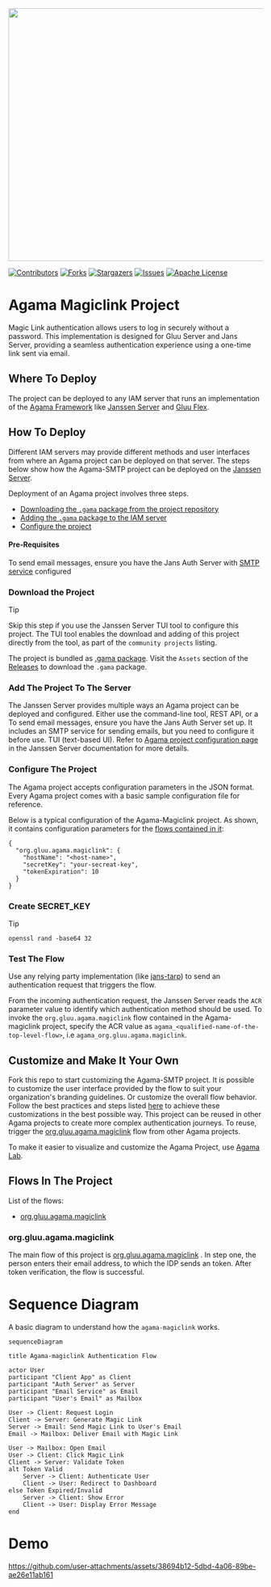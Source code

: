 <img  src = "https://github.com/user-attachments/assets/30c2cc2d-2352-4886-b44e-b2978f64239e" style="height: 500px; width:690px;"/>

<!-- These are statistics for this repository-->
[![Contributors][contributors-shield]][contributors-url]
[![Forks][forks-shield]][forks-url]
[![Stargazers][stars-shield]][stars-url]
[![Issues][issues-shield]][issues-url]
[![Apache License][license-shield]][license-url]


# Agama Magiclink Project

Magic Link authentication allows users to log in securely without a password. This implementation is designed for Gluu Server and Jans Server, providing a seamless authentication experience using a one-time link sent via email.

## Where To Deploy

The project can be deployed to any IAM server that runs an implementation of 
the [Agama Framework](https://docs.jans.io/head/agama/introduction/) like 
[Janssen Server](https://jans.io) and [Gluu Flex](https://gluu.org/flex/).

## How To Deploy

Different IAM servers may provide different methods and 
user interfaces from where an Agama project can be deployed on that server. 
The steps below show how the Agama-SMTP project can be deployed on the 
[Janssen Server](https://jans.io). 

Deployment of an Agama project involves three steps.

- [Downloading the `.gama` package from the project repository](#download-the-project)
- [Adding the `.gama` package to the IAM server](#add-the-project-to-the-server)
- [Configure the project](#configure-the-project)


#### Pre-Requisites

To send email messages, ensure you have the Jans Auth Server with 
[SMTP service](https://docs.jans.io/head/admin/config-guide/smtp-configuration/)
configured


### Download the Project

> [!TIP]
> Skip this step if you use the Janssen Server TUI tool to 
> configure this project. The TUI tool enables the download and adding of this 
> project directly from the tool, as part of the `community projects` listing. 


The project is bundled as 
[.gama package](https://docs.jans.io/head/agama/gama-format/). 
Visit the `Assets` section of the 
[Releases](https://github.com/GluuFederation/agama-magiclink/releases) to download the `.gama` package.


### Add The Project To The Server

The Janssen Server provides multiple ways an Agama project can be 
deployed and configured. Either use the command-line tool, REST API, or a To send email messages, ensure you have the Jans Auth Server set up. It includes an SMTP service for sending emails, but you need to configure it before use.
TUI (text-based UI). Refer to 
[Agama project configuration page](https://docs.jans.io/head/admin/config-guide/auth-server-config/agama-project-configuration/) 
in the Janssen Server documentation for more details.

### Configure The Project

The Agama project accepts configuration parameters in the JSON format. 
Every Agama project comes with a basic sample configuration file for reference.


Below is a typical configuration of the Agama-Magiclink project. As shown, it contains
configuration parameters for the [flows contained in it](#flows-in-the-project):

```
{
  "org.gluu.agama.magiclink": {
    "hostName": "<host-name>",
    "secretKey": "your-secreat-key",
    "tokenExpiration": 10
  }
}
```

### Create SECRET_KEY
> [!TIP]
> `openssl rand -base64 32` 



### Test The Flow

Use any relying party implementation (like [jans-tarp](https://github.com/JanssenProject/jans/tree/main/demos/jans-tarp)) 
to send an authentication request that triggers the flow.

From the incoming authentication request, the Janssen Server reads the `ACR` 
parameter value to identify which authentication method should be used. 
To invoke the `org.gluu.agama.magiclink` flow contained in the Agama-magiclink project, 
specify the ACR value as `agama_<qualified-name-of-the-top-level-flow>`, 
i.e `agama_org.gluu.agama.magiclink`.


## Customize and Make It Your Own

Fork this repo to start customizing the Agama-SMTP project. It is possible to 
customize the user interface provided by the flow to suit your organization's 
branding guidelines. Or customize the overall flow behavior. Follow the best 
practices and steps listed [here](https://docs.jans.io/head/admin/developer/agama/agama-best-practices/#project-reuse-and-customizations)
to achieve these customizations in the best possible way.
This project can be reused in other Agama projects to create more complex
authentication journeys. To reuse, trigger the 
[org.gluu.agama.magiclink](#orggluuagamamagiclink) flow from other Agama projects.

To make it easier to visualize and customize the Agama Project, use
[Agama Lab](https://cloud.gluu.org/agama-lab/login).

## Flows In The Project

List of the flows: 

- [org.gluu.agama.magiclink](#orggluuagamamagiclink)

### org.gluu.agama.magiclink

The main flow of this project is [org.gluu.agama.magiclink](./code/org.gluu.agama.magiclink.flow) .
In step one, the person enters their email address, to which the IDP sends an token.
After token verification,  the flow is successful.


# Sequence Diagram

A basic diagram to understand how the `agama-magiclink` works.

```mermaid
sequenceDiagram

title Agama-magiclink Authentication Flow

actor User
participant "Client App" as Client
participant "Auth Server" as Server
participant "Email Service" as Email
participant "User's Email" as Mailbox

User -> Client: Request Login
Client -> Server: Generate Magic Link
Server -> Email: Send Magic Link to User's Email
Email -> Mailbox: Deliver Email with Magic Link

User -> Mailbox: Open Email
User -> Client: Click Magic Link
Client -> Server: Validate Token
alt Token Valid
    Server -> Client: Authenticate User
    Client -> User: Redirect to Dashboard
else Token Expired/Invalid
    Server -> Client: Show Error
    Client -> User: Display Error Message
end

```


# Demo

https://github.com/user-attachments/assets/38694b12-5dbd-4a06-89be-ae26e11ab161





<!-- This are stats url reference for this repository -->
[contributors-shield]: https://img.shields.io/github/contributors/GluuFederation/agama-magiclink.svg?style=for-the-badge
[contributors-url]: https://github.com/GluuFederation/agama-magiclink/graphs/contributors
[forks-shield]: https://img.shields.io/github/forks/GluuFederation/agama-magiclink.svg?style=for-the-badge
[forks-url]: https://github.com/GluuFederation/agama-magiclink/network/members
[stars-shield]: https://img.shields.io/github/stars/GluuFederation/agama-magiclink?style=for-the-badge
[stars-url]: https://github.com/GluuFederation/agama-magiclink/stargazers
[issues-shield]: https://img.shields.io/github/issues/GluuFederation/agama-magiclink.svg?style=for-the-badge
[issues-url]: https://github.com/GluuFederation/agama-magiclink/issues
[license-shield]: https://img.shields.io/github/license/GluuFederation/agama-magiclink.svg?style=for-the-badge
[license-url]: https://github.com/GluuFederation/agama-magiclink/blob/main/LICENSE
